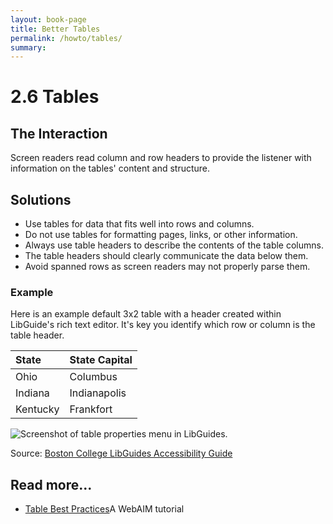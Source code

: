 ```yaml
---
layout: book-page
title: Better Tables
permalink: /howto/tables/
summary:
---
```

# 2.6 Tables

## The Interaction

Screen readers read column and row headers to provide the listener with information on the tables' content and structure.

## Solutions

* Use tables for data that fits well into rows and columns.
* Do not use tables for formatting pages, links, or other information.
* Always use table headers to describe the contents of the table columns.
* The table headers should clearly communicate the data below them.
* Avoid spanned rows as screen readers may not properly parse them.

### Example

Here is an example default 3x2 table with a header created within LibGuide's rich text editor. It's key you identify which row or column is the table header.

| State | State Capital |
| :--- | :--- |
| Ohio | Columbus |
| Indiana | Indianapolis |
| Kentucky | Frankfort |

![Screenshot of table properties menu in LibGuides.](http://s3.amazonaws.com/libapps/accounts/3908/images/lg-tableheader.png)

Source: [Boston College LibGuides Accessibility Guide](http://libguides.bc.edu/guidestandards/accessibility)

## Read more...

* [Table Best Practices](http://webaim.org/techniques/tables/)A WebAIM tutorial
